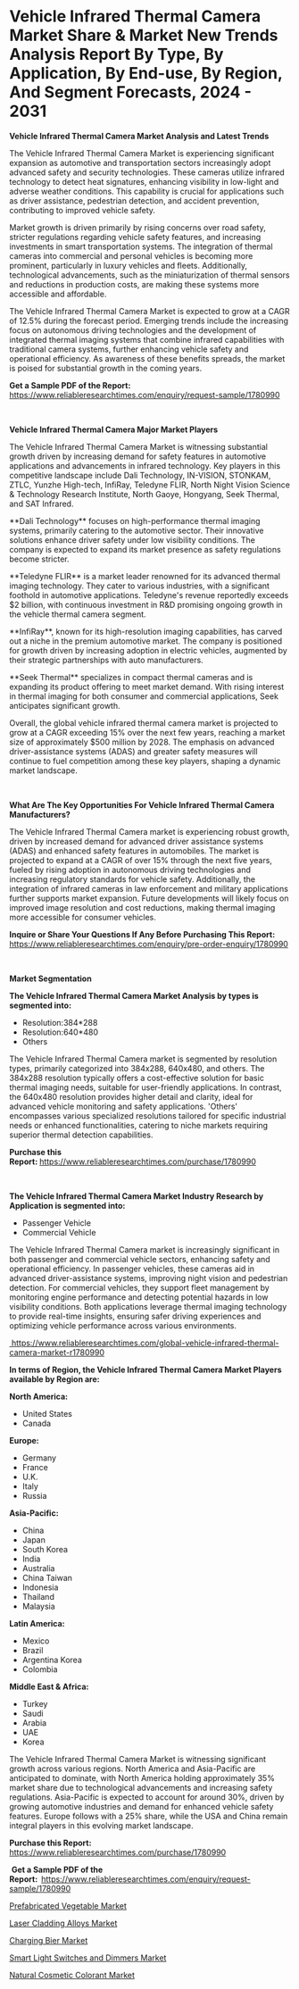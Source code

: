 <p><h1>Vehicle Infrared Thermal Camera Market Share & Market New Trends Analysis Report By Type, By Application, By End-use, By Region, And Segment Forecasts, 2024 - 2031</h1></p><p><strong>Vehicle Infrared Thermal Camera Market Analysis and Latest Trends</strong></p>
<p><p>The Vehicle Infrared Thermal Camera Market is experiencing significant expansion as automotive and transportation sectors increasingly adopt advanced safety and security technologies. These cameras utilize infrared technology to detect heat signatures, enhancing visibility in low-light and adverse weather conditions. This capability is crucial for applications such as driver assistance, pedestrian detection, and accident prevention, contributing to improved vehicle safety.</p><p>Market growth is driven primarily by rising concerns over road safety, stricter regulations regarding vehicle safety features, and increasing investments in smart transportation systems. The integration of thermal cameras into commercial and personal vehicles is becoming more prominent, particularly in luxury vehicles and fleets. Additionally, technological advancements, such as the miniaturization of thermal sensors and reductions in production costs, are making these systems more accessible and affordable.</p><p>The Vehicle Infrared Thermal Camera Market is expected to grow at a CAGR of 12.5% during the forecast period. Emerging trends include the increasing focus on autonomous driving technologies and the development of integrated thermal imaging systems that combine infrared capabilities with traditional camera systems, further enhancing vehicle safety and operational efficiency. As awareness of these benefits spreads, the market is poised for substantial growth in the coming years.</p></p>
<p><strong>Get a Sample PDF of the Report:&nbsp;</strong> <a href="https://www.reliableresearchtimes.com/enquiry/request-sample/1780990?utm_campaign=1266&utm_medium=2&utm_source=Github&utm_content=ia&utm_term=13102024&utm_id=vehicle-infrared-thermal-camera">https://www.reliableresearchtimes.com/enquiry/request-sample/1780990</a></p>
<p>&nbsp;</p>
<p><strong>Vehicle Infrared Thermal Camera Major Market Players</strong></p>
<p><p>The Vehicle Infrared Thermal Camera Market is witnessing substantial growth driven by increasing demand for safety features in automotive applications and advancements in infrared technology. Key players in this competitive landscape include Dali Technology, IN-VISION, STONKAM, ZTLC, Yunzhe High-tech, InfiRay, Teledyne FLIR, North Night Vision Science & Technology Research Institute, North Gaoye, Hongyang, Seek Thermal, and SAT Infrared.</p><p>**Dali Technology** focuses on high-performance thermal imaging systems, primarily catering to the automotive sector. Their innovative solutions enhance driver safety under low visibility conditions. The company is expected to expand its market presence as safety regulations become stricter.</p><p>**Teledyne FLIR** is a market leader renowned for its advanced thermal imaging technology. They cater to various industries, with a significant foothold in automotive applications. Teledyne's revenue reportedly exceeds $2 billion, with continuous investment in R&D promising ongoing growth in the vehicle thermal camera segment.</p><p>**InfiRay**, known for its high-resolution imaging capabilities, has carved out a niche in the premium automotive market. The company is positioned for growth driven by increasing adoption in electric vehicles, augmented by their strategic partnerships with auto manufacturers.</p><p>**Seek Thermal** specializes in compact thermal cameras and is expanding its product offering to meet market demand. With rising interest in thermal imaging for both consumer and commercial applications, Seek anticipates significant growth.</p><p>Overall, the global vehicle infrared thermal camera market is projected to grow at a CAGR exceeding 15% over the next few years, reaching a market size of approximately $500 million by 2028. The emphasis on advanced driver-assistance systems (ADAS) and greater safety measures will continue to fuel competition among these key players, shaping a dynamic market landscape.</p></p>
<p>&nbsp;</p>
<p><strong>What Are The Key Opportunities For Vehicle Infrared Thermal Camera Manufacturers?</strong></p>
<p><p>The Vehicle Infrared Thermal Camera market is experiencing robust growth, driven by increased demand for advanced driver assistance systems (ADAS) and enhanced safety features in automobiles. The market is projected to expand at a CAGR of over 15% through the next five years, fueled by rising adoption in autonomous driving technologies and increasing regulatory standards for vehicle safety. Additionally, the integration of infrared cameras in law enforcement and military applications further supports market expansion. Future developments will likely focus on improved image resolution and cost reductions, making thermal imaging more accessible for consumer vehicles.</p></p>
<p><strong>Inquire or Share Your Questions If Any Before Purchasing This Report:</strong> <a href="https://www.reliableresearchtimes.com/enquiry/pre-order-enquiry/1780990?utm_campaign=1266&utm_medium=2&utm_source=Github&utm_content=ia&utm_term=13102024&utm_id=vehicle-infrared-thermal-camera">https://www.reliableresearchtimes.com/enquiry/pre-order-enquiry/1780990</a></p>
<p>&nbsp;</p>
<p><strong>Market Segmentation</strong></p>
<p><strong>The Vehicle Infrared Thermal Camera Market Analysis by types is segmented into:</strong></p>
<p><ul><li>Resolution:384*288</li><li>Resolution:640*480</li><li>Others</li></ul></p>
<p><p>The Vehicle Infrared Thermal Camera market is segmented by resolution types, primarily categorized into 384x288, 640x480, and others. The 384x288 resolution typically offers a cost-effective solution for basic thermal imaging needs, suitable for user-friendly applications. In contrast, the 640x480 resolution provides higher detail and clarity, ideal for advanced vehicle monitoring and safety applications. 'Others' encompasses various specialized resolutions tailored for specific industrial needs or enhanced functionalities, catering to niche markets requiring superior thermal detection capabilities.</p></p>
<p><strong>Purchase this Report:&nbsp;</strong><a href="https://www.reliableresearchtimes.com/purchase/1780990?utm_campaign=1266&utm_medium=2&utm_source=Github&utm_content=ia&utm_term=13102024&utm_id=vehicle-infrared-thermal-camera">https://www.reliableresearchtimes.com/purchase/1780990</a></p>
<p>&nbsp;</p>
<p><strong>The Vehicle Infrared Thermal Camera Market Industry Research by Application is segmented into:</strong></p>
<p><ul><li>Passenger Vehicle</li><li>Commercial Vehicle</li></ul></p>
<p><p>The Vehicle Infrared Thermal Camera market is increasingly significant in both passenger and commercial vehicle sectors, enhancing safety and operational efficiency. In passenger vehicles, these cameras aid in advanced driver-assistance systems, improving night vision and pedestrian detection. For commercial vehicles, they support fleet management by monitoring engine performance and detecting potential hazards in low visibility conditions. Both applications leverage thermal imaging technology to provide real-time insights, ensuring safer driving experiences and optimizing vehicle performance across various environments.</p></p>
<p><a href="https://www.reliableresearchtimes.com/global-vehicle-infrared-thermal-camera-market-r1780990?utm_campaign=1266&utm_medium=2&utm_source=Github&utm_content=ia&utm_term=13102024&utm_id=vehicle-infrared-thermal-camera">&nbsp;https://www.reliableresearchtimes.com/global-vehicle-infrared-thermal-camera-market-r1780990</a></p>
<p><strong>In terms of Region, the Vehicle Infrared Thermal Camera Market Players available by Region are:</strong></p>
<p>
    <p> <strong> North America: </strong>
        <ul>
            <li>United States</li>
            <li>Canada</li>
        </ul>
        </p> 
    <p> <strong> Europe: </strong>
        <ul>
            <li>Germany</li>
            <li>France</li>
            <li>U.K.</li>
            <li>Italy</li>
            <li>Russia</li>
        </ul>
        </p> 
    <p> <strong> Asia-Pacific: </strong>
        <ul>
            <li>China</li>
            <li>Japan</li>
            <li>South Korea</li>
            <li>India</li>
            <li>Australia</li>
            <li>China Taiwan</li>
            <li>Indonesia</li>
            <li>Thailand</li>
            <li>Malaysia</li>
        </ul>
        </p> 
    <p> <strong> Latin America: </strong>
        <ul>
            <li>Mexico</li>
            <li>Brazil</li>
            <li>Argentina Korea</li>
            <li>Colombia</li>
        </ul>
        </p> 
    <p> <strong> Middle East & Africa: </strong>
        <ul>
            <li>Turkey</li>
            <li>Saudi</li>
            <li>Arabia</li>
            <li>UAE</li>
            <li>Korea</li>
        </ul>
    </p>
    </p>
<p><p>The Vehicle Infrared Thermal Camera Market is witnessing significant growth across various regions. North America and Asia-Pacific are anticipated to dominate, with North America holding approximately 35% market share due to technological advancements and increasing safety regulations. Asia-Pacific is expected to account for around 30%, driven by growing automotive industries and demand for enhanced vehicle safety features. Europe follows with a 25% share, while the USA and China remain integral players in this evolving market landscape.</p></p>
<p><strong>Purchase this Report: </strong><a href="https://www.reliableresearchtimes.com/purchase/1780990?utm_campaign=1266&utm_medium=2&utm_source=Github&utm_content=ia&utm_term=13102024&utm_id=vehicle-infrared-thermal-camera">https://www.reliableresearchtimes.com/purchase/1780990</a></p>
<p>&nbsp;<strong>Get a Sample PDF of the Report:&nbsp;&nbsp;</strong><a href="https://www.reliableresearchtimes.com/enquiry/request-sample/1780990?utm_campaign=1266&utm_medium=2&utm_source=Github&utm_content=ia&utm_term=13102024&utm_id=vehicle-infrared-thermal-camera">https://www.reliableresearchtimes.com/enquiry/request-sample/1780990</a></p>
<p><strong></strong></p>
<p><p><a href="https://www.linkedin.com/pulse/prefabricated-vegetable-market-trends-focusing-insight-forecast-cneof?utm_campaign=1266&utm_medium=2&utm_source=Github&utm_content=ia&utm_term=13102024&utm_id=vehicle-infrared-thermal-camera">Prefabricated Vegetable Market</a></p><p><a href="https://www.linkedin.com/pulse/laser-cladding-alloys-market-essentials-key-players-i9cic?utm_campaign=1266&utm_medium=2&utm_source=Github&utm_content=ia&utm_term=13102024&utm_id=vehicle-infrared-thermal-camera">Laser Cladding Alloys Market</a></p><p><a href="https://www.linkedin.com/pulse/charging-bier-market-evolution-key-trends-regional-dynamics-nlt1c?utm_campaign=1266&utm_medium=2&utm_source=Github&utm_content=ia&utm_term=13102024&utm_id=vehicle-infrared-thermal-camera">Charging Bier Market</a></p><p><a href="https://www.linkedin.com/pulse/smart-light-switches-dimmers-market-trends-strategic-insights-cyjac?utm_campaign=1266&utm_medium=2&utm_source=Github&utm_content=ia&utm_term=13102024&utm_id=vehicle-infrared-thermal-camera">Smart Light Switches and Dimmers Market</a></p><p><a href="https://www.linkedin.com/pulse/natural-cosmetic-colorant-market-penetration-strategies-dxync?utm_campaign=1266&utm_medium=2&utm_source=Github&utm_content=ia&utm_term=13102024&utm_id=vehicle-infrared-thermal-camera">Natural Cosmetic Colorant Market</a></p></p>